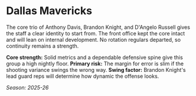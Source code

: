 # Dallas Mavericks

The core trio of Anthony Davis, Brandon Knight, and D'Angelo Russell gives the staff a clear identity to start from.
The front office kept the core intact and will lean on internal development.
No rotation regulars departed, so continuity remains a strength.

**Core strength:** Solid metrics and a dependable defensive spine give this group a high nightly floor.
**Primary risk:** The margin for error is slim if the shooting variance swings the wrong way.
**Swing factor:** Brandon Knight's lead guard reps will determine how dynamic the offense looks.

_Season: 2025-26_
